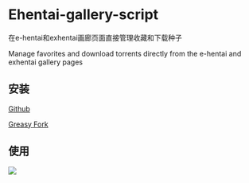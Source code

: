 # Ehentai-gallery-script

在e-hentai和exhentai画廊页面直接管理收藏和下载种子

Manage favorites and download torrents directly from the e-hentai and exhentai gallery pages
## 安装

[Github](https://github.com/cpuopt/Ehentai-gallery-script/raw/main/Ehentai-gallery-script.user.js)

[Greasy Fork](https://greasyfork.org/zh-CN/scripts/477169-ehentai%E7%94%BB%E5%BB%8A%E6%94%B6%E8%97%8F%E5%8A%A9%E6%89%8B)


## 使用

![](https://cd.xfan.top/f/1PC0/Ehentai-gallery-script.jpg)
